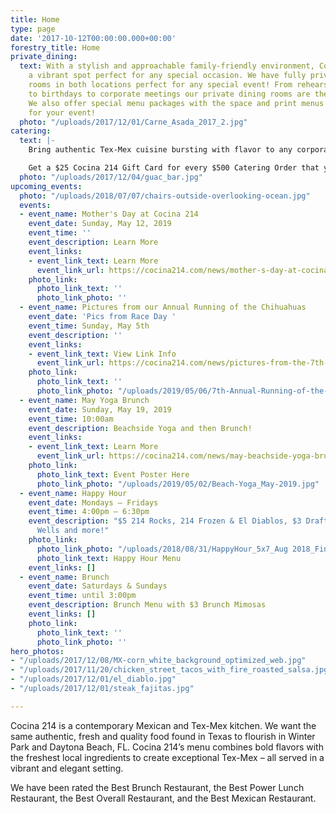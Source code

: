```yaml
---
title: Home
type: page
date: '2017-10-12T00:00:00.000+00:00'
forestry_title: Home
private_dining:
  text: With a stylish and approachable family-friendly environment, Cocina 214 is
    a vibrant spot perfect for any special occasion. We have fully private dining
    rooms in both locations perfect for any special event! From rehearsal dinners
    to birthdays to corporate meetings our private dining rooms are the perfect space.
    We also offer special menu packages with the space and print menus exclusively
    for your event!
  photo: "/uploads/2017/12/01/Carne_Asada_2017_2.jpg"
catering:
  text: |-
    Bring authentic Tex-Mex cuisine bursting with flavor to any corporate, wedding or private event by selecting Cocina 214 as your catering preference. Whether the event is small or large, Cocina 214 offers a wide variety of dishes that caters to all types of palates. Cocina 214 catering combines the experience of freshly made food with dedicated high quality service to make a perfect eating experience at any event. Make your event buzz with excitement over the authentic and deliciousness Tex-Mex food provided by Cocina 214 catering service.

    Get a $25 Cocina 214 Gift Card for every $500 Catering Order that you place!
  photo: "/uploads/2017/12/04/guac_bar.jpg"
upcoming_events:
  photo: "/uploads/2018/07/07/chairs-outside-overlooking-ocean.jpg"
  events:
  - event_name: Mother's Day at Cocina 214
    event_date: Sunday, May 12, 2019
    event_time: ''
    event_description: Learn More
    event_links:
    - event_link_text: Learn More
      event_link_url: https://cocina214.com/news/mother-s-day-at-cocina-214/
    photo_link:
      photo_link_text: ''
      photo_link_photo: ''
  - event_name: Pictures from our Annual Running of the Chihuahuas
    event_date: 'Pics from Race Day '
    event_time: Sunday, May 5th
    event_description: ''
    event_links:
    - event_link_text: View Link Info
      event_link_url: https://cocina214.com/news/pictures-from-the-7th-annual-running-of-the-chihuahuas/
    photo_link:
      photo_link_text: ''
      photo_link_photo: "/uploads/2019/05/06/7th-Annual-Running-of-the-Chihuahuas-2019.jpg"
  - event_name: May Yoga Brunch
    event_date: Sunday, May 19, 2019
    event_time: 10:00am
    event_description: Beachside Yoga and then Brunch!
    event_links:
    - event_link_text: Learn More
      event_link_url: https://cocina214.com/news/may-beachside-yoga-brunch/
    photo_link:
      photo_link_text: Event Poster Here
      photo_link_photo: "/uploads/2019/05/02/Beach-Yoga_May-2019.jpg"
  - event_name: Happy Hour
    event_date: Mondays – Fridays
    event_time: 4:00pm – 6:30pm
    event_description: "$5 214 Rocks, 214 Frozen & El Diablos, $3 Draft Beers, $5
      Wells and more!"
    photo_link:
      photo_link_photo: "/uploads/2018/08/31/HappyHour_5x7_Aug 2018_Final-2.pdf"
      photo_link_text: Happy Hour Menu
    event_links: []
  - event_name: Brunch
    event_date: Saturdays & Sundays
    event_time: until 3:00pm
    event_description: Brunch Menu with $3 Brunch Mimosas
    event_links: []
    photo_link:
      photo_link_text: ''
      photo_link_photo: ''
hero_photos:
- "/uploads/2017/12/08/MX-corn_white_background_optimized_web.jpg"
- "/uploads/2017/11/20/chicken_street_tacos_with_fire_roasted_salsa.jpg"
- "/uploads/2017/12/01/el_diablo.jpg"
- "/uploads/2017/12/01/steak_fajitas.jpg"

---
```

Cocina 214 is a contemporary Mexican and Tex-Mex kitchen. We want the same authentic, fresh and quality food found in Texas to flourish in Winter Park and Daytona Beach, FL. Cocina 214’s menu combines bold flavors with the freshest local ingredients to create exceptional Tex-Mex – all served in a vibrant and elegant setting.

We have been rated the Best Brunch Restaurant, the Best Power Lunch Restaurant, the Best Overall Restaurant, and the Best Mexican Restaurant.
